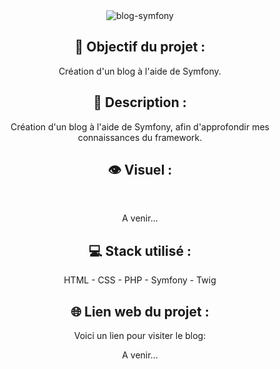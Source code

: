 <div align=center><img src="https://user-images.githubusercontent.com/27373255/131920412-f6d45a99-00b1-4942-a1d8-dcc8cc23036e.png" alt="blog-symfony"/></div>
<h2 align=center>🎯 Objectif du projet :</h2>
<p align=center>Création d'un blog à l'aide de Symfony.</p>

<h2 align=center>📝 Description :</h2>

<p align=center>Création d'un blog à l'aide de Symfony, afin d'approfondir mes connaissances du framework.</p>

<h2 align=center>👁️ Visuel :</h2></br>
<p align=center>A venir...</p>

<h2 align=center>💻 Stack utilisé :</h2>

<p align=center>HTML - CSS - PHP - Symfony - Twig</p>

<h2 align=center>🌐 Lien web du projet :</h2>

<p align=center>Voici un lien pour visiter le blog:</br>
<p align=center>A venir...</p>

